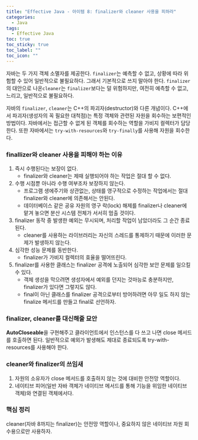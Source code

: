 ```yaml
---
title: "Effective Java - 아이템 8: finalizer와 cleaner 사용을 피하라"
categories:
  - Java
tags:
  - Effective Java
toc: true
toc_sticky: true
toc_label: ""
toc_icon: ""
---
```


자바는 두 가지 객체 소멸자를 제공한다. 
`finalizer`는 예측할 수 없고, 상황에 따라 위험할 수 있어 일반적으로 불필요하다. 그래서 기본적으로 쓰지 말아야 한다.
`finalizer`의 대안으로 나온`cleaner`는 `finalizer`보다는 덜 위험하지만, 여전히 예측할 수 없고, 느리고, 일반적으로 불필요하다.

자바의 `finalizer`, `cleaner`는 C++의 파괴자(destructor)와 다른 개념이다.
C++에서 파괴자(생성자의 꼭 필요한 대척점)는 특정 객체와 관련된 자원을 회수하는 보편적인 방법이다.
자바에서는 접근할 수 없게 된 객체를 회수하는 역할을 가비지 컬렉터가 담당한다.
또한 자바에서는 `try-with-resources`와 `try-finally`를 사용해 자원을 회수한다.

### finallizer와 cleaner 사용을 피해야 하는 이유
1. 즉시 수행된다는 보장이 없다.
   - finalizer와 cleaner는 제때 실행되어야 하는 작업은 절대 할 수 없다.
2. 수행 시점뿐 아니라 수행 여부조차 보장하지 않는다.
    - 프로그램 생에주기와 상관없는, 상태를 영구적으로 수정하는 작업에서는 절대 finalizer와 cleaner에 의존해서는 안된다.
    - 데이터베이스 같은 공유 자원의 영구 락(lock) 해제를 finalizer나 cleaner에 맡겨 놓으면 분산 시스템 전체가 서서히 멈출 것이다.
3. finalizer 동작 중 발생한 예외는 무시되며, 처리할 작업이 남았더라도 그 순간 종료된다.
    - cleaner를 사용하는 라이브러리는 자신의 스레드를 통제하기 때문에 이러한 문제가 발생하지 않는다.
4. 심각한 성능 문제를 동반한다.
    - finalizer가 가비지 컬렉터의 효율을 떨어뜨린다.
5. finalizer를 사용한 클래스는 finalizer 공격에 노출되어 심각한 보안 문제를 일으킬 수 있다.
    - 객체 생성을 막으려면 생성자에서 예외를 던지는 것마능로 충분하지만, finalizer가 있다면 그렇지도 않다.
    - final이 아닌 클래스를 finalizer 공격으로부터 방어하려면 아무 일도 하지 않는 finalize 메서드를 만들고 final로 선언하자.

### finalizer, cleaner를 대신해줄 묘안
**AutoCloseable**을 구현해주고 클라이언트에서 인스턴스를 다 쓰고 나면 close 메서드를 호출하면 된다.
일반적으로 예외가 발생해도 제대로 종료되도록 try-with-resources를 사용해야 한다.

### cleaner와 finalizer의 쓰임새
1. 자원의 소유자가 close 메서드를 호출하지 않는 것에 대비한 안전망 역할이다.
2. 네이티브 피어(일반 자바 객체가 네이티브 메서드를 통해 기능을 위임한 네이티브 객체)와 연결된 객체에서다.

### 핵심 정리
cleaner(자바 8까지는 finalizer)는 안전망 역할이나, 중요하지 않은 네이티브 자원 회수용으로만 사용하자.
